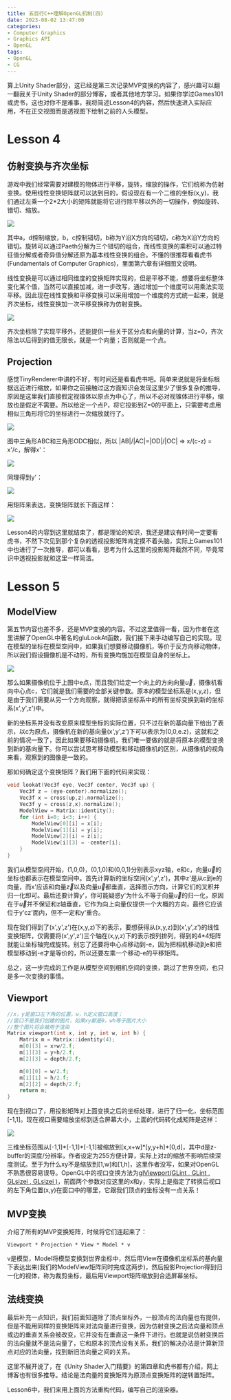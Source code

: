 ```yaml
---
title: 五百行C++理解OpenGL机制(四)
date: 2023-08-02 13:47:00
categories:
- Computer Graphics
- Graphics API
- OpenGL
tags:
- OpenGL
- CG
---
```


算上Unity Shader部分，这已经是第三次记录MVP变换的内容了，感兴趣可以翻一翻我关于Unity Shader的部分博客，或者其他地方学习。如果你学过Games101或虎书，这也对你不是难事，我将简述Lesson4的内容，然后快速进入实际应用，不在正交视图而是透视图下绘制之前的人头模型。

<!--more-->

# Lesson 4

## 仿射变换与齐次坐标

游戏中我们经常需要对建模的物体进行平移，旋转，缩放的操作，它们统称为仿射变换。使用线性变换矩阵就可以达到目的，假设现在有一个二维的坐标(x,y)，我们通过左乘一个2*2大小的矩阵就能将它进行除平移以外的一切操作，例如旋转、错切、缩放。

![](tinyRenderer3/1.png)

其中a，d控制缩放，b，c控制错切，b称为Y沿X方向的错切，c称为X沿Y方向的错切。旋转可以通过Paeth分解为三个错切的组合，而线性变换的乘积可以通过特征值分解或者奇异值分解还原为基本线性变换的组合。不懂的很推荐看看虎书(Fundamentals of Computer Graphics)，里面第六章有详细图文说明。

线性变换是可以通过相同维度的变换矩阵实现的，但是平移不能，想要将坐标整体变化某个值，当然可以直接加减，进一步改写，通过增加一个维度可以用乘法实现平移。因此现在线性变换和平移变换可以采用增加一个维度的方式统一起来，就是齐次坐标，线性变换加一次平移变换称为仿射变换。

![](tinyRenderer3/2.png)

齐次坐标除了实现平移外，还能提供一些关于区分点和向量的计算，当z=0，齐次除法以后得到的值无限长，就是一个向量；否则就是一个点。

## Projection

感觉TinyRenderer中讲的不好，有时间还是看看虎书吧。简单来说就是将坐标根据远近进行缩放，如果你之前接触过这方面知识会发现这里少了很多复杂的推导，原因是这里我们直接假定视锥体以原点为中心了，所以不必对视锥体进行平移，缩放也是假定不需要。所以给定一个点P，将它投影到Z=0的平面上，只需要考虑用相似三角形将它的坐标进行一次缩放就行了。

![](tinyRenderer3/3.png)

图中三角形ABC和三角形ODC相似，所以 |AB|/|AC|=|OD|/|OC| => x/(c-z) = x'/c，解得x'：

![](tinyRenderer3/4.png)

同理得到y'：

![](tinyRenderer3/5.png)

用矩阵来表达，变换矩阵就长下面这样：

![](tinyRenderer3/6.png)

Lesson4的内容到这里就结束了，都是理论的知识，我还是建议有时间一定要看虎书，不然下次见到那个复杂的透视投影矩阵肯定摸不着头脑，实际上Games101中也进行了一次推导，都可以看看，思考为什么这里的投影矩阵截然不同，毕竟常识中透视投影就和这里一样简洁。

# Lesson 5

## ModelView

第五节内容也差不多，还是MVP变换的内容。不过这里值得一看，因为作者在这里讲解了OpenGL中著名的gluLookAt函数，我们接下来手动编写自己的实现。现在模型的坐标在模型空间中，如果我们想要移动摄像机，等价于反方向移动物体，所以我们假设摄像机是不动的，所有变换均施加在模型自身的坐标上。

![](tinyRenderer3/7.png)

那么如果摄像机位于上图中e点，而且我们给定一个向上的方向向量$\vec{u}$，摄像机看向中心点c，它们就是我们需要的全部关键参数。原本的模型坐标系是(x,y,z)，但是由于我们需要从另一个方向观察，就得把该坐标系中的所有坐标变换到新的坐标系(x',y',z')中。

新的坐标系并没有改变原来模型坐标的实际位置，只不过在新的基向量下给出了表示，以c为原点，摄像机在新的基向量(x',y',z')下可以表示为(0,0,e.z)，这就和之前的情况一致了，因此如果要移动摄像机，我们唯一要做的就是将原本的模型变换到新的基向量下。你可以尝试思考移动模型和移动摄像机的区别，从摄像机的视角来看，观察到的图像是一致的。

那如何确定这个变换矩阵？我们用下面的代码来实现：

```C++
void lookat(Vec3f eye, Vec3f center, Vec3f up) {
    Vec3f z = (eye-center).normalize();
    Vec3f x = cross(up,z).normalize();
    Vec3f y = cross(z,x).normalize();
    ModelView = Matrix::identity();
    for (int i=0; i<3; i++) {
        ModelView[0][i] = x[i];
        ModelView[1][i] = y[i];
        ModelView[2][i] = z[i];
        ModelView[i][3] = -center[i];
    }
}
```

我们从模型空间开始，(1,0,0)，(0,1,0)和(0,0,1)分别表示xyz轴，e和c，向量$\vec{u}$的坐标也都表示在模型空间中。首先计算新的坐标空间(x',y',z')，其中z'是从c到e的向量，而x'应该和向量$\vec{z}$以及向量$\vec{u}$都垂直，选择图示方向，计算它们的叉积并归一化即可。最后还要计算y'，你可能疑惑y'为什么不等于向量$\vec{u}$的归一化，原因在于$\vec{u}$并不保证和z轴垂直，它作为向上向量仅提供一个大概的方向，最终它应该位于y'cz'面内，但不一定和y'重合。

现在我们得到了(x',y',z')在(x,y,z)下的表示，要想获得从(x,y,z)到(x',y',z')的线性变换矩阵，仅需要将(x',y',z')三个轴在(x,y,z)下的表示按列排列，得到的4*4矩阵就能让坐标轴完成旋转。别忘了还要将中心点移动到-e，因为把相机移动到e和把模型移动到-e才是等价的，所以还要左乘一个移动-e的平移矩阵。

总之，这一步完成的工作是从模型空间到相机空间的变换，跳过了世界空间，也只是多一次变换的事情。

## Viewport

```C++
//x，y是窗口左下角的位置，w，h定义窗口高度；
//窗口不是我们创建的图片，如果xy都是0，wh等于图片大小
//整个图片将会被用于渲染
Matrix viewport(int x, int y, int w, int h) {
    Matrix m = Matrix::identity(4);
    m[0][3] = x+w/2.f;
    m[1][3] = y+h/2.f;
    m[2][3] = depth/2.f;

    m[0][0] = w/2.f;
    m[1][1] = h/2.f;
    m[2][2] = depth/2.f;
    return m;
}
```

现在到视口了，用投影矩阵对上面变换之后的坐标处理，进行了归一化，坐标范围[-1,1]。现在视口需要缩放坐标到适合屏幕大小，上面的代码转化成矩阵是这样：

![](tinyRenderer3/8.png)

三维坐标范围从[-1,1]\*[-1,1]\*[-1,1]被缩放到[x,x+w]\*[y,y+h]\*[0,d]，其中d是z-buffer的深度/分辨率，作者设定为255方便计算，实际上对z的缩放不影响后续深度测试。至于为什么xy不是缩放到[1,w]和[1,h]，这里作者没写，如果对OpenGL不熟悉很容易误导。OpenGL中的视口变换方法为[glViewport(GLint , GLint , GLsizei , GLsizei )](https://www.opengl.org/sdk/docs/man/html/glViewport.xhtml)，前面两个参数对应这里的x和y，实际上是指定了转换后视口的左下角位置(x,y)在窗口中的哪里，它跟我们顶点的坐标没有一点关系！

## MVP变换

介绍了所有的MVP变换矩阵，时候将它们连起来了：

```
Viewport * Projection * View * Model * v
```

v是模型，Model将模型变换到世界坐标中，然后用View在摄像机坐标系的基向量下表达出来(我们的ModelView矩阵同时完成这两步)，然后投影Projection得到归一化的视体，称为裁剪坐标，最后用Viewport矩阵缩放到合适屏幕坐标。

## 法线变换

最后补充一点知识，我们前面知道除了顶点坐标外，一般顶点的法向量也有提供，但是不能用同样的变换矩阵来对法向量进行变换，因为仿射变换之后法向量和顶点或边的垂直关系会被改变，它并没有在垂直这一条件下进行。也就是说仿射变换后的法向量就不是法向量了，它和原本的顶点没有关系，我们的解决办法是计算新顶点对应的法向量，找到新旧法向量之间的关系。

这里不展开说了，在《Unity Shader入门精要》的第四章和虎书都有介绍，网上博客也有很多推导。结论是法向量的变换矩阵为原顶点变换矩阵的逆转置矩阵。

Lesson6中，我们来用上面的方法重构代码，编写自己的渲染器。
